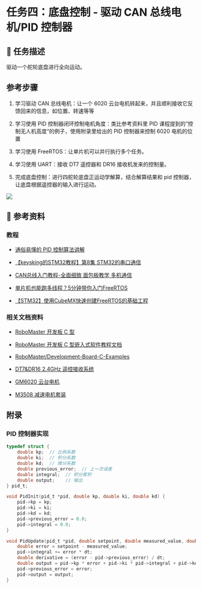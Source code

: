 # 任务四：底盘控制 - 驱动 CAN 总线电机/PID 控制器

## 📃 任务描述

驱动一个舵轮底盘进行全向运动。

## 参考步骤

1. 学习驱动 CAN 总线电机：让一个 6020 云台电机转起来，并且顺利接收它反馈回来的信息，如位置、转速等等

2. 学习使用 PID 控制器闭环控制电机角度：类比参考资料里 PID 课程提到的”控制无人机高度“的例子，使用附录里给出的 PID 控制器来控制 6020 电机的位置

3. 学习使用 FreeRTOS：让单片机可以并行执行多个任务。

4. 学习使用 UART：接收 DT7 遥控器和 DR16 接收机发来的控制量。

    

6. 完成底盘控制：进行四舵轮底盘正运动学解算，结合解算结果和 pid 控制器，让底盘根据遥控器的输入进行运动。

![](./assets/image.png)

## 🔗 参考资料

### 教程

- [通俗易懂的 PID 控制算法讲解](https://www.bilibili.com/video/BV1et4y1i7Gm)

- [【keysking的STM32教程】第8集 STM32的串口通信](https://www.bilibili.com/video/BV1Na4y1T7VQ/?share_source=copy_web&vd_source=705edeb1573287133e920650d6885caf)

- [CAN总线入门教程-全面细致 面包板教学 多机通信](https://www.bilibili.com/video/BV1vu4m1F7Gt/?share_source=copy_web&vd_source=705edeb1573287133e920650d6885caf)

- [单片机也能跑多线程？5分钟带你入门FreeRTOS](https://www.bilibili.com/video/BV1mF4m1A7sp/?share_source=copy_web&vd_source=705edeb1573287133e920650d6885caf)

- [【STM32】使用CubeMX快速创建FreeRTOS的基础工程](https://blog.csdn.net/youuuuvvu/article/details/132559730)

### 相关文档资料

- [RoboMaster 开发板 C 型](https://www.robomaster.com/zh-CN/products/components/general/development-board-type-c#downloads)

- [RoboMaster 开发板 C 型嵌入式软件教程文档](https://github.com/RoboMaster/Development-Board-C-Examples/blob/master/RoboMaster%E5%BC%80%E5%8F%91%E6%9D%BFC%E5%9E%8B%E5%B5%8C%E5%85%A5%E5%BC%8F%E8%BD%AF%E4%BB%B6%E6%95%99%E7%A8%8B%E6%96%87%E6%A1%A3.pdf)

- [RoboMaster/Development-Board-C-Examples](https://github.com/RoboMaster/Development-Board-C-Examples)

- [DT7&DR16 2.4GHz 遥控接收系统](https://www.robomaster.com/zh-CN/products/components/detail/122)

- [GM6020 云台电机](https://www.robomaster.com/zh-CN/products/components/general/GM6020)

- [M3508 减速电机套装](https://www.robomaster.com/zh-CN/products/components/general/M3508)

## 附录

### PID 控制器实现

```c
typedef struct {
    double kp;  // 比例系数
    double ki;  // 积分系数
    double kd;  // 微分系数
    double previous_error;  // 上一次误差
    double integral;  // 积分累积
    double output;    // 输出
} pid_t;

void PidInit(pid_t *pid, double kp, double ki, double kd) {
    pid->kp = kp;
    pid->ki = ki;
    pid->kd = kd;
    pid->previous_error = 0.0;
    pid->integral = 0.0;
}

void PidUpdate(pid_t *pid, double setpoint, double measured_value, double dt) {
    double error = setpoint - measured_value;
    pid->integral += error * dt;
    double derivative = (error - pid->previous_error) / dt;
    double output = pid->kp * error + pid->ki * pid->integral + pid->kd * derivative;
    pid->previous_error = error;
    pid->output = output;
}
```
